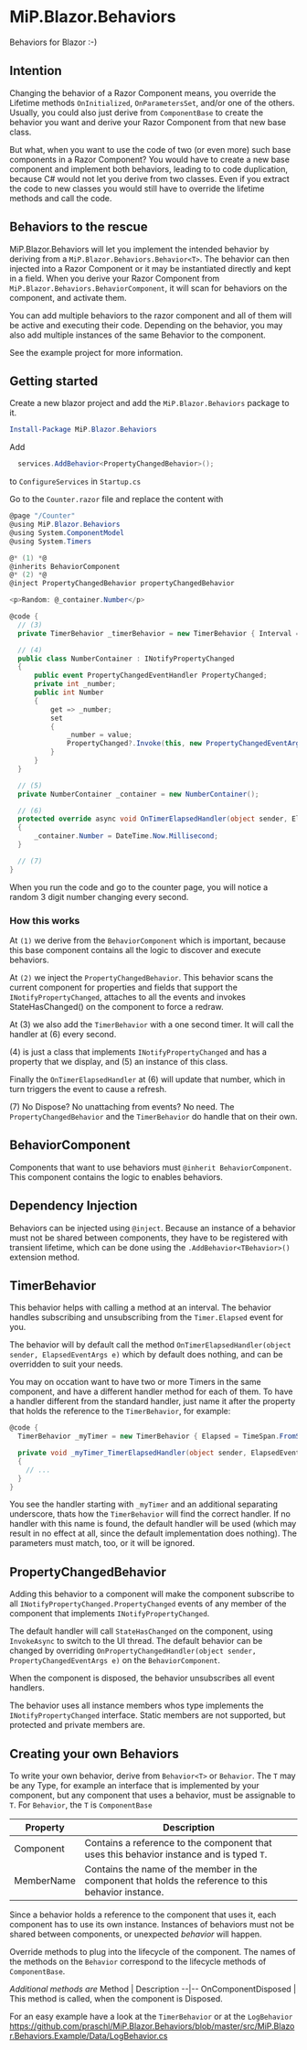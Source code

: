 # MiP.Blazor.Behaviors
Behaviors for Blazor :-)

## Intention
Changing the behavior of a Razor Component means, you override the Lifetime methods `OnInitialized`, `OnParametersSet`, and/or one of the others. Usually, you could also just derive from `ComponentBase` to create the behavior you want and derive your Razor Component from that new base class.

But what, when you want to use the code of two (or even more) such base components in a Razor Component? You would have to create a new base component and implement both behaviors, leading to to code duplication, because C# would not let you derive from two classes. Even if you extract the code to new classes you would still have to override the lifetime methods and call the code.

## Behaviors to the rescue
MiP.Blazor.Behaviors will let you implement the intended behavior by deriving from a `MiP.Blazor.Behaviors.Behavior<T>`. The behavior can then injected into a Razor Component or it may be instantiated directly and kept in a field. When you derive your Razor Component from `MiP.Blazor.Behaviors.BehaviorComponent`, it will scan for behaviors on the component, and activate them.

You can add multiple behaviors to the razor component and all of them will be active and executing their code. Depending on the behavior, you may also add multiple instances of the same Behavior to the component.

See the example project for more information.

## Getting started
Create a new blazor project and add the `MiP.Blazor.Behaviors` package to it.

```powershell
Install-Package MiP.Blazor.Behaviors
```
Add
```csharp
  services.AddBehavior<PropertyChangedBehavior>();
```
to `ConfigureServices` in `Startup.cs`

Go to the `Counter.razor` file and replace the content with
```csharp 
@page "/Counter"
@using MiP.Blazor.Behaviors
@using System.ComponentModel
@using System.Timers

@* (1) *@
@inherits BehaviorComponent
@* (2) *@
@inject PropertyChangedBehavior propertyChangedBehavior

<p>Random: @_container.Number</p>

@code {
  // (3)
  private TimerBehavior _timerBehavior = new TimerBehavior { Interval = TimeSpan.FromSeconds(1) };

  // (4)
  public class NumberContainer : INotifyPropertyChanged
  {
      public event PropertyChangedEventHandler PropertyChanged;
      private int _number;
      public int Number
      {
          get => _number;
          set
          {
              _number = value;
              PropertyChanged?.Invoke(this, new PropertyChangedEventArgs(nameof(Number)));
          }
      }
  }

  // (5)
  private NumberContainer _container = new NumberContainer();

  // (6)
  protected override async void OnTimerElapsedHandler(object sender, ElapsedEventArgs e)
  {
      _container.Number = DateTime.Now.Millisecond;
  }

  // (7)
}
```
When you run the code and go to the counter page, you will notice a random 3 digit number changing every second.

### How this works
At `(1)` we derive from the `BehaviorComponent` which is important, because this base component contains all the logic to discover and execute behaviors.

At `(2)` we inject the `PropertyChangedBehavior`. This behavior scans the current component for properties and fields that support the `INotifyPropertyChanged`, attaches to all the events and invokes StateHasChanged() on the component to force a redraw.

At (3) we also add the `TimerBehavior` with a one second timer. It will call the handler at (6) every second.

(4) is just a class that implements `INotifyPropertyChanged` and has a property that we display, and (5) an instance of this class.

Finally the `OnTimerElapsedHandler` at (6) will update that number, which in turn triggers the event to cause a refresh.

(7) No Dispose? No unattaching from events? No need. The `PropertyChangedBehavior` and the `TimerBehavior` do handle that on their own.

## BehaviorComponent
Components that want to use behaviors must `@inherit BehaviorComponent`. This component contains the logic to enables behaviors.

## Dependency Injection
Behaviors can be injected using `@inject`. Because an instance of a behavior must not be shared between components, they have to be registered with transient lifetime, which can be done using the `.AddBehavior<TBehavior>()` extension method.

## TimerBehavior
This behavior helps with calling a method at an interval. The behavior handles subscribing and unsubscribing from the `Timer.Elapsed` event for you.

The behavior will by default call the method `OnTimerElapsedHandler(object sender, ElapsedEventArgs e)` which by default does nothing, and can be overridden to suit your needs.

You may on occation want to have two or more Timers in the same component, and have a different handler method for each of them. To have a handler different from the standard handler, just name it after the property that holds the reference to the `TimerBehavior`, for example:
```csharp
@code {
  TimerBehavior _myTimer = new TimerBehavior { Elapsed = TimeSpan.FromSeconds(1) };

  private void _myTimer_TimerElapsedHandler(object sender, ElapsedEventArgs e)
  {
    // ...
  }
}
```
You see the handler starting with `_myTimer` and an additional separating underscore, thats how the `TimerBehavior` will find the correct handler. If no handler with this name is found, the default handler will be used (which may result in no effect at all, since the default implementation does nothing). The parameters must match, too, or it will be ignored.

## PropertyChangedBehavior
Adding this behavior to a component will make the component subscribe to all `INotifyPropertyChanged.PropertyChanged` events of any member of the component that implements `INotifyPropertyChanged`. 

The default handler will call `StateHasChanged` on the component, using `InvokeAsync` to switch to the UI thread. The default behavior can be changed by overriding `OnPropertyChangedHandler(object sender, PropertyChangedEventArgs e)` on the `BehaviorComponent`.

When the component is disposed, the behavior unsubscribes all event handlers.

The behavior uses all instance members whos type implements the `INotifyPropertyChanged` interface. Static members are not supported, but protected and private members are.

## Creating your own Behaviors
To write your own behavior, derive from `Behavior<T>` or `Behavior`.
The `T` may be any Type, for example an interface that is implemented by your component, but any component that uses a behavior, must be assignable to `T`. For `Behavior`, the `T` is `ComponentBase`

Property | Description
--|--
Component | Contains a reference to the component that uses this behavior instance and is typed `T`.
MemberName | Contains the name of the member in the component that holds the reference to this behavior instance.

Since a behavior holds a reference to the component that uses it, each component has to use its own instance. Instances of behaviors must not be shared between components, or unexpected *behavior* will happen.

Override methods to plug into the lifecycle of the component. The names of the methods on the `Behavior` correspond to the lifecycle methods of `ComponentBase`.

*Additional methods are*
Method | Description
--|--
OnComponentDisposed | This method is called, when the component is Disposed.

For an easy example have a look at the `TimerBehavior` or at the `LogBehavior` https://github.com/praschl/MiP.Blazor.Behaviors/blob/master/src/MiP.Blazor.Behaviors.Example/Data/LogBehavior.cs
